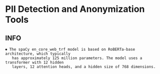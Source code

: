 # PII Detection and Anonymization Tools

## INFO

```
⏺ The spaCy en_core_web_trf model is based on RoBERTa-base architecture, which typically
   has approximately 125 million parameters. The model uses a transformer with 12 hidden
   layers, 12 attention heads, and a hidden size of 768 dimensions.
```
